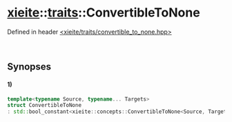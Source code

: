# [xieite](../../xieite.md)\:\:[traits](../../traits.md)\:\:ConvertibleToNone
Defined in header [<xieite/traits/convertible_to_none.hpp>](../../../include/xieite/traits/convertible_to_none.hpp)

&nbsp;

## Synopses
#### 1)
```cpp
template<typename Source, typename... Targets>
struct ConvertibleToNone
: std::bool_constant<xieite::concepts::ConvertibleToNone<Source, Targets...>> {};
```
